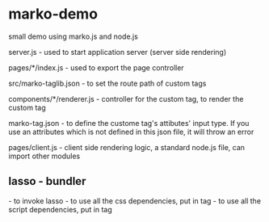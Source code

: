 # marko-demo
small demo using marko.js and node.js

server.js - used to start application server (server side rendering)

pages/*/index.js - used to export the page controller

src/marko-taglib.json - to set the route path of custom tags

components/*/renderer.js - controller for the custom tag, to render the custom tag

marko-tag.json - to define the custome tag's attibutes' input type. If you use an attributes which is not defined in this json file, it will throw an error

pages/client.js - client side rendering logic, a standard node.js file, can import other modules

## lasso - bundler


<lasso-page package-path="./browser.json" /> - to invoke lasso
<lasso-head/> - to use all the css dependencies, put in <head> tag
<lasso-body/> - to use all the script dependencies, put in <body> tag